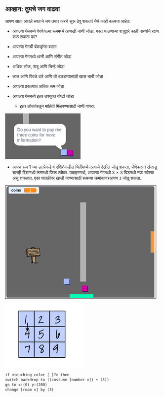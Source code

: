 ## आव्हान: तुमचे जग वाढवा

आपण आता आपले स्वतःचे जग तयार करणे सुरू ठेवू शकता! येथे काही कल्पना आहेत:

+ आपल्या गेममध्ये वेगवेगळ्या रूममध्ये आणखी नाणी जोडा. गस्त घालणाऱ्या शत्रूद्वारे काही नाण्यांचे रक्षण करू शकता का?
+ आपल्या गेमची बॅकड्रॉप्स बदला
+ आपल्या गेममध्ये ध्वनी आणि संगीत जोडा
+ अधिक लोक, शत्रू आणि चिन्हे जोडा
+ लाल आणि पिवळे दारे आणि ती उघडण्यासाठी खास चाबी जोडा
+ आपल्या प्रकल्पात अधिक रूम जोडा
+ आपल्या गेममध्ये इतर उपयुक्त गोष्टी जोडा
    
    + इतर लोकांकडून माहिती मिळवण्यासाठी नाणी वापरा:

![screenshot](images/world-bribe.png)

+ आपण रूम 1 च्या उत्तरेकडे व दक्षिणेकडील भिंतींमध्ये दरवाजे देखील जोडू शकता, जेणेकरून खेळाडू चारही दिशांमध्ये रूममध्ये फिरू शकेल. उदाहरणार्थ, आपल्या गेममध्ये 3 × 3 ग्रिडमध्ये नऊ खोल्या असू शकतात. एका पातळीवर खाली जाण्यासाठी रूमच्या क्रमांकावरआपण `3` जोडू शकता.

![screenshot](images/north-south-rooms.png)

![screenshot](images/number-grid.png)

```blocks3
if <touching color [ ]?> then
switch backdrop to ((costume [number v]) + (3))
go to x:(0) y:(200)
change [room v] by (3)
```